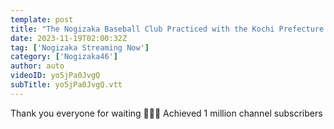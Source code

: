 ```yaml
---
template: post
title: "The Nogizaka Baseball Club Practiced with the Kochi Prefecture High School Women's Baseball Club! [Let's Make Your Dreams Come True Project Final]"
date: 2023-11-19T02:00:32Z
tag: ['Nogizaka Streaming Now']
category: ['Nogizaka46']
author: auto 
videoID: yo5jPa0JvgQ
subTitle: yo5jPa0JvgQ.vtt
---
```

Thank you everyone for waiting 🙇‍♂️✨ Achieved 1 million channel subscribers